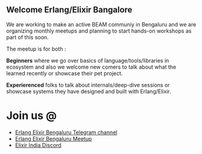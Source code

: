 ## Welcome Erlang/Elixir Bangalore

We are working to make an active BEAM communiy in Bengaluru and we are organizing monthly meetups and planning to start hands-on workshops as part of this soon.

The meetup is for both :

**Beginners** where we go over basics of language/tools/libraries in ecosystem and also we welcome new comers to talk about what the learned recently or showcase their pet project.

**Experierenced** folks to talk about internals/deep-dive sessions or showcase systems they have designed and built with Erlang/Elixir. 

# Join us @
  - [Erlang Elixir Bengaluru Telegram channel](https://t.me/joinchat/CLmjB0tZDUJXqJ96iEkHJw)
  - [Erlang Elixir Bengaluru Meetup](http://meetu.ps/c/41R81/cdtNK/d)
  - [Elixir India Discord](http://discord.gg/svYQcSe)
